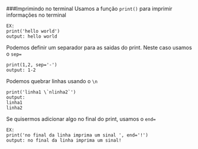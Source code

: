 ###Imprimindo no terminal
Usamos a função ``print()`` para imprimir informações no terminal
```
EX:
print('hello world')
output: hello world
```
Podemos definir um separador para as saidas do print. Neste caso usamos o ``sep=``
```
print(1,2, sep='-')
output: 1-2
```
Podemos quebrar linhas usando o ``\n``
```
print('linha1 \`nlinha2`')
output:
linha1
linha2
```
Se quisermos adicionar algo no final do print, usamos o ``end=``
```
EX:
print('no final da linha imprima um sinal ', end='!')
output: no final da linha imprima um sinal!
```